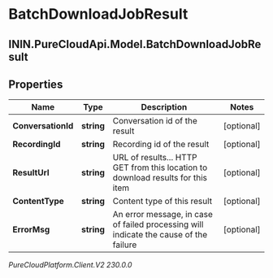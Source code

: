 # BatchDownloadJobResult

## ININ.PureCloudApi.Model.BatchDownloadJobResult

## Properties

|Name | Type | Description | Notes|
|------------ | ------------- | ------------- | -------------|
| **ConversationId** | **string** | Conversation id of the result | [optional] |
| **RecordingId** | **string** | Recording id of the result | [optional] |
| **ResultUrl** | **string** | URL of results... HTTP GET from this location to download results for this item | [optional] |
| **ContentType** | **string** | Content type of this result | [optional] |
| **ErrorMsg** | **string** | An error message, in case of failed processing will indicate the cause of the failure | [optional] |



_PureCloudPlatform.Client.V2 230.0.0_
